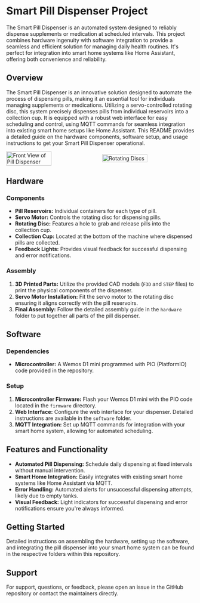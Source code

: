 # Smart Pill Dispenser Project

The Smart Pill Dispenser is an automated system designed to reliably dispense supplements or medication at scheduled intervals. This project combines hardware ingenuity with software integration to provide a seamless and efficient solution for managing daily health routines. It's perfect for integration into smart home systems like Home Assistant, offering both convenience and reliability.

## Overview

The Smart Pill Dispenser is an innovative solution designed to automate the process of dispensing pills, making it an essential tool for individuals managing supplements or medications. Utilizing a servo-controlled rotating disc, this system precisely dispenses pills from individual reservoirs into a collection cup. It is equipped with a robust web interface for easy scheduling and control, using MQTT commands for seamless integration into existing smart home setups like Home Assistant. This README provides a detailed guide on the hardware components, software setup, and usage instructions to get your Smart Pill Dispenser operational.

<div style="display:flex; justify-content:space-between; align-items:center;">
  <img src="https://github.com/Infraviored/Pilldispenser/blob/main/CAD/renders/render_front.png?raw=true" alt="Front View of Pill Dispenser" width="49%"/>
  <img src="https://github.com/Infraviored/Pilldispenser/blob/main/CAD/renders/render_disks.png?raw=true" alt="Rotating Discs" width="49%"/>
</div>



## Hardware

### Components

- **Pill Reservoirs:** Individual containers for each type of pill.
- **Servo Motor:** Controls the rotating disc for dispensing pills.
- **Rotating Disc:** Features a hole to grab and release pills into the collection cup.
- **Collection Cup:** Located at the bottom of the machine where dispensed pills are collected.
- **Feedback Lights:** Provides visual feedback for successful dispensing and error notifications.

### Assembly

1. **3D Printed Parts:** Utilize the provided CAD models (`F3D` and `STEP` files) to print the physical components of the dispenser.
2. **Servo Motor Installation:** Fit the servo motor to the rotating disc ensuring it aligns correctly with the pill reservoirs.
3. **Final Assembly:** Follow the detailed assembly guide in the `hardware` folder to put together all parts of the pill dispenser.

## Software

### Dependencies

- **Microcontroller:** A Wemos D1 mini programmed with PIO (PlatformIO) code provided in the repository.

### Setup

1. **Microcontroller Firmware:** Flash your Wemos D1 mini with the PIO code located in the `firmware` directory.
2. **Web Interface:** Configure the web interface for your dispenser. Detailed instructions are available in the `software` folder.
3. **MQTT Integration:** Set up MQTT commands for integration with your smart home system, allowing for automated scheduling.

## Features and Functionality

- **Automated Pill Dispensing:** Schedule daily dispensing at fixed intervals without manual intervention.
- **Smart Home Integration:** Easily integrates with existing smart home systems like Home Assistant via MQTT.
- **Error Handling:** Automated alerts for unsuccessful dispensing attempts, likely due to empty tanks.
- **Visual Feedback:** Light indicators for successful dispensing and error notifications ensure you're always informed.

## Getting Started

Detailed instructions on assembling the hardware, setting up the software, and integrating the pill dispenser into your smart home system can be found in the respective folders within this repository.

## Support

For support, questions, or feedback, please open an issue in the GitHub repository or contact the maintainers directly.
